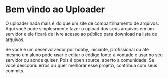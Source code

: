 # Bem vindo ao Uploader

O uploader nada mais é do que um site de compartilhamento de arquivos. Aqui você pode simplesmente
fazer o upload dos seus arquivos em um servidor e ele ficará de livre acesso ao público para download na lista de arquivos.

Se você é um desenvolvedor por hobby, iniciante, profissional ou até mesmo um aluno pode usar e editar o código fonte à vontade e usar no seu servidor ou aonde quiser. Pois é open source, aberto a comunidade. Se você descobriu erros ou quer melhorar esse projeto, contribua com seus commits.
